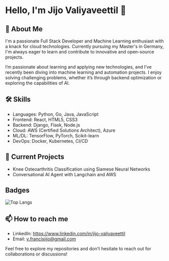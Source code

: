 # Hello, I'm Jijo Valiyaveettil 👋

## 🚀 About Me
I'm a passionate Full Stack Developer and Machine Learning enthusiast with a knack for cloud technologies. Currently pursuing my Master's in Germany, I'm always eager to learn and contribute to innovative and open-source projects.

I’m passionate about learning and applying new technologies, and I’ve recently been diving into machine learning and automation projects. I enjoy solving challenging problems, whether it’s through backend optimization or exploring the capabilities of AI.

## 🛠 Skills
- Languages: Python, Go, Java, JavaScript
- Frontend: React, HTML5, CSS3
- Backend: Django, Flask, Node.js
- Cloud: AWS (Certified Solutions Architect), Azure
- ML/DL: TensorFlow, PyTorch, Scikit-learn
- DevOps: Docker, Kubernetes, CI/CD

## 🔭 Current Projects
- Knee Osteoarthritis Classification using Siamese Neural Networks
- Conversational AI Agent with Langchain and AWS
  
## Badges
![Top Langs](https://github-readme-stats.vercel.app/api/top-langs/?username=jijovaliyaveettil&layout=compact)

## 📫 How to reach me
- LinkedIn: https://www.linkedin.com/in/jijo-valiyaveettil
- Email: v.francisjijo@gmail.com

Feel free to explore my repositories and don't hesitate to reach out for collaborations or discussions!


